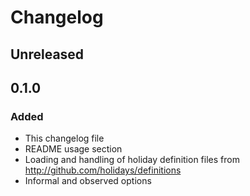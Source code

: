 # Changelog

## Unreleased

## 0.1.0

### Added

- This changelog file
- README usage section
- Loading and handling of holiday definition files from http://github.com/holidays/definitions
- Informal and observed options

